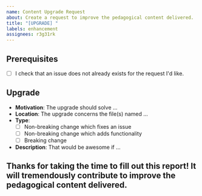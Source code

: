 ```yaml
---
name: Content Upgrade Request
about: Create a request to improve the pedagogical content delivered.
title: "[UPGRADE] "
labels: enhancement
assignees: r3g31rk
---
```


<!-- This report guides you to ask for upgrades (such as layout refacto, translations, ...). 
To avoid any confusion, please fill one report per upgrade. 
You can erase any parts of this template not applicable to your issue. 
You can/should preview your issue before submitting it.-->


## Prerequisites
<!--Follow this checklist before filing any issue. (Put an `x` in all the boxes that apply.)-->
* [ ] I check that an issue does not already exists for the request I'd like.


## Upgrade

- **Motivation**: The upgrade should solve ...
- **Location**: The upgrade concerns the file(s) named ...
- **Type**:
  - [ ] Non-breaking change which fixes an issue
  - [ ] Non-breaking change which adds functionality
  - [ ] Breaking change
- **Description**: That would be awesome if ...

## Thanks for taking the time to fill out this report! It will tremendously contribute to improve the pedagogical content delivered.
